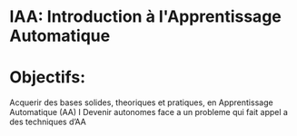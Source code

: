 # IAA: Introduction à l'Apprentissage Automatique

# Objectifs: 
Acquerir des bases solides, theoriques et pratiques, en Apprentissage Automatique (AA) I Devenir autonomes face a un probleme qui fait appel a des techniques d’AA
